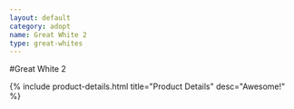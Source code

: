 ```yaml
---
layout: default
category: adopt
name: Great White 2
type: great-whites
---
```


#Great White 2

{% include product-details.html title="Product Details" desc="Awesome!" %}